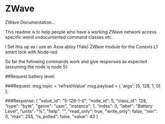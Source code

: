 # ZWave
ZWave Documentation...

This readme is to help people who have a working ZWave network access specific weird undocumented command classes etc.

I Set this up as i use an Assa abloy (Yale) ZWave module for the Conexis L1 smart lock with Node-red

So far the following commands work and give responses as expected (assuming the node is node 5):

##Request battery level:

###Request:
msg.topic = 'refreshValue'
msg.payload = {
    'args': [5, 128, 1, 0]
};

###Response:
{
    "value_id": "5-128-1-0",
    "node_id": 5,
    "class_id": 128,
    "type": "byte",
    "genre": "user",
    "instance": 1,
    "index": 0,
    "label": "Battery Level",
    "units": "%",
    "help": "",
    "read_only": true,
    "write_only": false,
    "min": 0,
    "max": 255,
    "is_polled": false,
    "value": 43
}
